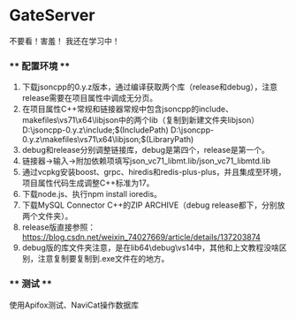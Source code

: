 # GateServer
不要看！害羞！
我还在学习中！
### ** 配置环境 **
1. 下载jsoncpp的0.y.z版本，通过编译获取两个库（release和debug），注意release需要在项目属性中调成无分页。
2. 在项目属性C++常规和链接器常规中包含jsoncpp的include、makefiles\vs71\x64\libjson中的两个lib（复制到新建文件夹libjson）
   D:\jsoncpp-0.y.z\include;$(IncludePath)
   D:\jsoncpp-0.y.z\makefiles\vs71\x64\libjson;$(LibraryPath)
4. debug和release分别调整链接库，debug是第四个，release是第一个。
5. 链接器->输入->附加依赖项填写json_vc71_libmt.lib/json_vc71_libmtd.lib
6. 通过vcpkg安装boost、grpc、hiredis和redis-plus-plus，并且集成至环境，项目属性代码生成调整C++标准为17。
7. 下载node.js、执行npm install ioredis。
8. 下载MySQL Connector C++的ZIP ARCHIVE（debug release都下，分别放两个文件夹）。
9. release版直接参照：https://blog.csdn.net/weixin_74027669/article/details/137203874
10. debug版的库文件夹注意，是在lib64\debug\vs14中，其他和上文教程没啥区别，注意复制要复制到.exe文件在的地方。


### ** 测试 **
使用Apifox测试、NaviCat操作数据库

